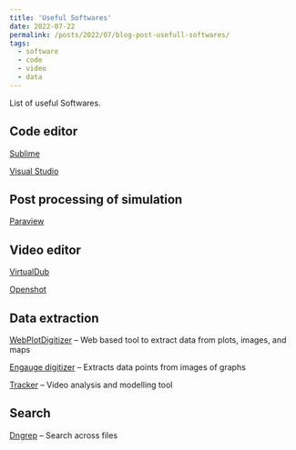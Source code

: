 ```yaml
---
title: 'Useful Softwares'
date: 2022-07-22
permalink: /posts/2022/07/blog-post-usefull-softwares/
tags:
  - software
  - code
  - video
  - data
---
```


List of useful Softwares.

Code editor
------

<a href="https://www.sublimetext.com" target="_blank">Sublime</a>

<a href="https://code.visualstudio.com" target="_blank">Visual Studio</a>

Post processing of simulation
------

<a href="https://www.paraview.org" target="_blank">Paraview</a>

Video editor
-----

<a href="http://www.virtualdub.org" target="_blank">VirtualDub</a>

<a href="https://www.openshot.org" target="_blank">Openshot</a>

Data extraction
-----

<a href="https://automeris.io/WebPlotDigitizer" target="_blank">WebPlotDigitizer</a> – Web based tool to extract data from plots, images, and maps

<a href="http://markummitchell.github.io/engauge-digitizer" target="_blank">Engauge digitizer</a> – Extracts data points from images of graphs

<a href="https://physlets.org/tracker" target="_blank">Tracker</a> – Video analysis and modelling tool

Search
-----

<a href="http://dngrep.github.io" target="_blank">Dngrep</a> – Search across files